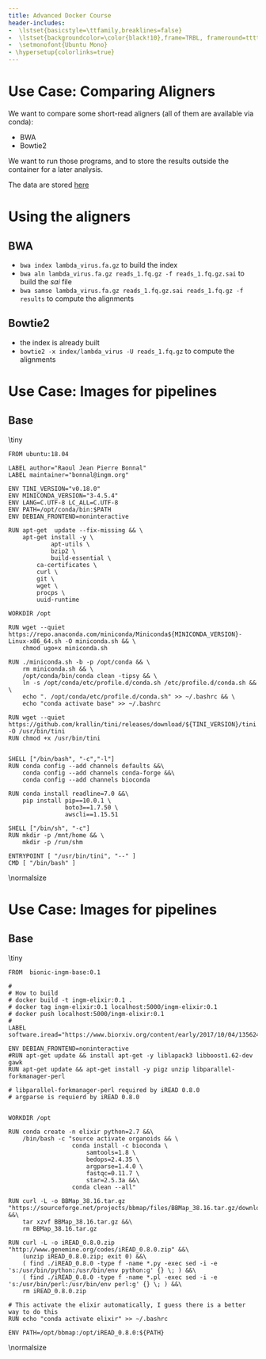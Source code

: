 ```yaml
---
title: Advanced Docker Course
header-includes:
-  \lstset{basicstyle=\ttfamily,breaklines=false}
-  \lstset{backgroundcolor=\color{black!10},frame=TRBL, frameround=tttt}
-  \setmonofont{Ubuntu Mono}
- \hypersetup{colorlinks=true}
---
```


# Use Case: Comparing Aligners

We want to compare some short-read aligners (all of them are available via conda):

*  BWA
*  Bowtie2

We want to run those programs, and to store the results outside the container for a later analysis.

The data are stored [here](https://github.com/ELIXIR-IIB-training/docker-advanced-course/data)

# Using the aligners

## BWA

*  `bwa index lambda_virus.fa.gz` to build the index
*  `bwa aln lambda_virus.fa.gz reads_1.fq.gz -f reads_1.fq.gz.sai` to build the *sai* file
*  `bwa samse lambda_virus.fa.gz reads_1.fq.gz.sai reads_1.fq.gz -f results` to compute the alignments


## Bowtie2

*  the index is already built
*  `bowtie2 -x index/lambda_virus -U reads_1.fq.gz` to compute the alignments



# Use Case: Images for pipelines
## Base 
\tiny
```
FROM ubuntu:18.04

LABEL author="Raoul Jean Pierre Bonnal"
LABEL maintainer="bonnal@ingm.org"

ENV TINI_VERSION="v0.18.0"
ENV MINICONDA_VERSION="3-4.5.4"
ENV LANG=C.UTF-8 LC_ALL=C.UTF-8
ENV PATH=/opt/conda/bin:$PATH
ENV DEBIAN_FRONTEND=noninteractive

RUN apt-get  update --fix-missing && \
    apt-get install -y \
            apt-utils \
            bzip2 \
            build-essential \
	    ca-certificates \
	    curl \
	    git \
	    wget \
	    procps \
	    uuid-runtime 

WORKDIR /opt

RUN wget --quiet https://repo.anaconda.com/miniconda/Miniconda${MINICONDA_VERSION}-Linux-x86_64.sh -O miniconda.sh && \
    chmod ugo+x miniconda.sh

RUN ./miniconda.sh -b -p /opt/conda && \
    rm miniconda.sh && \
    /opt/conda/bin/conda clean -tipsy && \
    ln -s /opt/conda/etc/profile.d/conda.sh /etc/profile.d/conda.sh && \
    echo ". /opt/conda/etc/profile.d/conda.sh" >> ~/.bashrc && \
    echo "conda activate base" >> ~/.bashrc

RUN wget --quiet https://github.com/krallin/tini/releases/download/${TINI_VERSION}/tini -O /usr/bin/tini
RUN chmod +x /usr/bin/tini


SHELL ["/bin/bash", "-c","-l"]
RUN conda config --add channels defaults &&\
    conda config --add channels conda-forge &&\
    conda config --add channels bioconda

RUN conda install readline=7.0 &&\
    pip install pip==10.0.1 \
                boto3==1.7.50 \
                awscli==1.15.51

SHELL ["/bin/sh", "-c"]
RUN mkdir -p /mnt/home && \
    mkdir -p /run/shm

ENTRYPOINT [ "/usr/bin/tini", "--" ]
CMD [ "/bin/bash" ]
```
\normalsize


# Use Case: Images for pipelines
## Base 
\tiny
```
FROM  bionic-ingm-base:0.1

#
# How to build
# docker build -t ingm-elixir:0.1 .
# docker tag ingm-elixir:0.1 localhost:5000/ingm-elixir:0.1
# docker push localhost:5000/ingm-elixir:0.1
#
LABEL software.iread="https://www.biorxiv.org/content/early/2017/10/04/135624www.libpls.net/iread"

ENV DEBIAN_FRONTEND=noninteractive
#RUN apt-get update && install apt-get -y liblapack3 libboost1.62-dev gawk
RUN apt-get update && apt-get install -y pigz unzip libparallel-forkmanager-perl

# libparallel-forkmanager-perl required by iREAD 0.8.0
# argparse is requierd by iREAD 0.8.0


WORKDIR /opt

RUN conda create -n elixir python=2.7 &&\
    /bin/bash -c "source activate organoids && \
                  conda install -c bioconda \
					  samtools=1.8 \
					  bedops=2.4.35 \
					  argparse=1.4.0 \
					  fastqc=0.11.7 \
					  star=2.5.3a &&\
				  conda clean --all"

RUN curl -L -o BBMap_38.16.tar.gz "https://sourceforge.net/projects/bbmap/files/BBMap_38.16.tar.gz/download" &&\
    tar xzvf BBMap_38.16.tar.gz &&\
    rm BBMap_38.16.tar.gz

RUN curl -L -o iREAD_0.8.0.zip "http://www.genemine.org/codes/iREAD_0.8.0.zip" &&\
    (unzip iREAD_0.8.0.zip; exit 0) &&\
    ( find ./iREAD_0.8.0 -type f -name *.py -exec sed -i -e 's:/usr/bin/python:/usr/bin/env python:g' {} \; ) &&\
    ( find ./iREAD_0.8.0 -type f -name *.pl -exec sed -i -e 's:/usr/bin/perl:/usr/bin/env perl:g' {} \; ) &&\
    rm iREAD_0.8.0.zip

# This activate the elixir automatically, I guess there is a better way to do this
RUN echo "conda activate elixir" >> ~/.bashrc

ENV PATH=/opt/bbmap:/opt/iREAD_0.8.0:${PATH}

```
\normalsize
